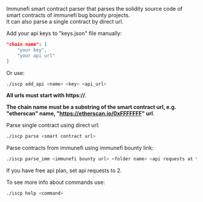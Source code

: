 Immunefi smart contract parser that parses the solidity source code of smart contracts of immunefi bug bounty projects.\
It can also parse a single contract by direct url.

Add your api keys to "keys.json" file manually:

```json
"chain name": [
    "your key", 
    "your api url"
]
```

Or use:

```bash
./iscp add_api <name> <key> <api_url>
```

**All urls must start with https://**.

**The chain name must be a substring of the smart contract url, e.g. "etherscan" name, "https://etherscan.io/0xFFFFFFF" url**.


Parse single contract using direct url:

```bash
./iscp parse <smart contract url>
```

Parse contracts from immunefi using immunefi bounty link:

```bash
./iscp parse_imm <immunefi bounty url> <folder name> <api requests at the same time> 
```
If you have free api plan, set api requests to 2.

To see more info about commands use:

```bash
./iscp help <command>
```
